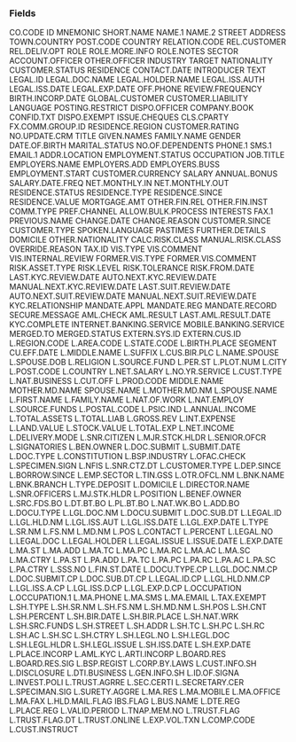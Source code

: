 ### Fields

CO.CODE
ID
MNEMONIC
SHORT.NAME
NAME.1
NAME.2
STREET
ADDRESS
TOWN.COUNTRY
POST.CODE
COUNTRY
RELATION.CODE
REL.CUSTOMER
REL.DELIV.OPT
ROLE
ROLE.MORE.INFO
ROLE.NOTES
SECTOR
ACCOUNT.OFFICER
OTHER.OFFICER
INDUSTRY
TARGET
NATIONALITY
CUSTOMER.STATUS
RESIDENCE
CONTACT.DATE
INTRODUCER
TEXT
LEGAL.ID
LEGAL.DOC.NAME
LEGAL.HOLDER.NAME
LEGAL.ISS.AUTH
LEGAL.ISS.DATE
LEGAL.EXP.DATE
OFF.PHONE
REVIEW.FREQUENCY
BIRTH.INCORP.DATE
GLOBAL.CUSTOMER
CUSTOMER.LIABILITY
LANGUAGE
POSTING.RESTRICT
DISPO.OFFICER
COMPANY.BOOK
CONFID.TXT
DISPO.EXEMPT
ISSUE.CHEQUES
CLS.CPARTY
FX.COMM.GROUP.ID
RESIDENCE.REGION
CUSTOMER.RATING
NO.UPDATE.CRM
TITLE
GIVEN.NAMES
FAMILY.NAME
GENDER
DATE.OF.BIRTH
MARITAL.STATUS
NO.OF.DEPENDENTS
PHONE.1
SMS.1
EMAIL.1
ADDR.LOCATION
EMPLOYMENT.STATUS
OCCUPATION
JOB.TITLE
EMPLOYERS.NAME
EMPLOYERS.ADD
EMPLOYERS.BUSS
EMPLOYMENT.START
CUSTOMER.CURRENCY
SALARY
ANNUAL.BONUS
SALARY.DATE.FREQ
NET.MONTHLY.IN
NET.MONTHLY.OUT
RESIDENCE.STATUS
RESIDENCE.TYPE
RESIDENCE.SINCE
RESIDENCE.VALUE
MORTGAGE.AMT
OTHER.FIN.REL
OTHER.FIN.INST
COMM.TYPE
PREF.CHANNEL
ALLOW.BULK.PROCESS
INTERESTS
FAX.1
PREVIOUS.NAME
CHANGE.DATE
CHANGE.REASON
CUSTOMER.SINCE
CUSTOMER.TYPE
SPOKEN.LANGUAGE
PASTIMES
FURTHER.DETAILS
DOMICILE
OTHER.NATIONALITY
CALC.RISK.CLASS
MANUAL.RISK.CLASS
OVERRIDE.REASON
TAX.ID
VIS.TYPE
VIS.COMMENT
VIS.INTERNAL.REVIEW
FORMER.VIS.TYPE
FORMER.VIS.COMMENT
RISK.ASSET.TYPE
RISK.LEVEL
RISK.TOLERANCE
RISK.FROM.DATE
LAST.KYC.REVIEW.DATE
AUTO.NEXT.KYC.REVIEW.DATE
MANUAL.NEXT.KYC.REVIEW.DATE
LAST.SUIT.REVIEW.DATE
AUTO.NEXT.SUIT.REVIEW.DATE
MANUAL.NEXT.SUIT.REVIEW.DATE
KYC.RELATIONSHIP
MANDATE.APPL
MANDATE.REG
MANDATE.RECORD
SECURE.MESSAGE
AML.CHECK
AML.RESULT
LAST.AML.RESULT.DATE
KYC.COMPLETE
INTERNET.BANKING.SERVICE
MOBILE.BANKING.SERVICE
MERGED.TO
MERGED.STATUS
EXTERN.SYS.ID
EXTERN.CUS.ID
L.REGION.CODE
L.AREA.CODE
L.STATE.CODE
L.BIRTH.PLACE
SEGMENT
CU.EFF.DATE
L.MIDDLE.NAME
L.SUFFIX
L.CUS.BIR.PLC
L.NAME.SPOUSE
L.SPOUSE.DOB
L.RELIGION
L.SOURCE.FUND
L.PER.ST
L.PLOT.NUM
L.CITY
L.POST.CODE
L.COUNTRY
L.NET.SALARY
L.NO.YR.SERVICE
L.CUST.TYPE
L.NAT.BUSINESS
L.CUT.OFF
L.PROD.CODE
MIDDLE.NAME
MOTHER.MD.NAME
SPOUSE.NAME
L.MOTHER.MD.NM
L.SPOUSE.NAME
L.FIRST.NAME
L.FAMILY.NAME
L.NAT.OF.WORK
L.NAT.EMPLOY
L.SOURCE.FUNDS
L.POSTAL.CODE
L.PSIC.IND
L.ANNUAL.INCOME
L.TOTAL.ASSETS
L.TOTAL.LIAB
L.GROSS.REV
L.INT.EXPENSE
L.LAND.VALUE
L.STOCK.VALUE
L.TOTAL.EXP
L.NET.INCOME
L.DELIVERY.MODE
L.SNR.CITIZEN
L.MJR.STCK.HLDR
L.SENIOR.OFCR
L.SIGNATORIES
L.BEN.OWNER
L.DOC.SUBMIT
L.SUBMIT.DATE
L.DOC.TYPE
L.CONSTITUTION
L.BSP.INDUSTRY
L.OFAC.CHECK
L.SPECIMEN.SIGN
L.NFIS
L.SNR.CTZ.DT
L.CUSTOMER.TYPE
L.DEP.SINCE
L.BORROW.SINCE
L.EMP.SECTOR
L.TIN.GSS
L.OTR.OFCL.NM
L.BNK.NAME
L.BNK.BRANCH
L.TYPE.DEPOSIT
L.DOMICILE
L.DIRECTOR.NAME
L.SNR.OFFICERS
L.MJ.STK.HLDR
L.POSITION
L.BENEF.OWNER
L.SRC.FDS.BO
L.DT.BT.BO
L.PL.BT.BO
L.NAT.WK.BO
L.ADD.BO
L.DOCU.TYPE
L.LGL.DOC.NM
L.DOCU.SUBMIT
L.DOC.SUB.DT
L.LEGAL.ID
L.LGL.HLD.NM
L.LGL.ISS.AUT
L.LGL.ISS.DATE
L.LGL.EXP.DATE
L.TYPE
L.SR.NM
L.FS.NM
L.MD.NM
L.POS
L.CONTACT
L.PERCENT
L.LEGAL.NO
L.LEGAL.DOC
L.LEGAL.HOLDER
L.LEGAL.ISSUE
L.ISSUE.DATE
L.EXP.DATE
L.MA.ST
L.MA.ADD
L.MA.TC
L.MA.PC
L.MA.RC
L.MA.AC
L.MA.SC
L.MA.CTRY
L.PA.ST
L.PA.ADD
L.PA.TC
L.PA.PC
L.PA.RC
L.PA.AC
L.PA.SC
L.PA.CTRY
L.SSS.NO
L.FIN.ST.DATE
L.DOCU.TYPE.CP
L.LGL.DOC.NM.CP
L.DOC.SUBMIT.CP
L.DOC.SUB.DT.CP
L.LEGAL.ID.CP
L.LGL.HLD.NM.CP
L.LGL.ISS.A.CP
L.LGL.ISS.D.CP
L.LGL.EXP.D.CP
L.OCCUPATION
L.OCCUPATION.1
L.MA.PHONE
L.MA.SMS
L.MA.EMAIL
L.TAX.EXEMPT
L.SH.TYPE
L.SH.SR.NM
L.SH.FS.NM
L.SH.MD.NM
L.SH.POS
L.SH.CNT
L.SH.PERCENT
L.SH.BIR.DATE
L.SH.BIR.PLACE
L.SH.NAT.WRK
L.SH.SRC.FUNDS
L.SH.STREET
L.SH.ADDR
L.SH.TC
L.SH.PC
L.SH.RC
L.SH.AC
L.SH.SC
L.SH.CTRY
L.SH.LEGL.NO
L.SH.LEGL.DOC
L.SH.LEGL.HLDR
L.SH.LEGL.ISSUE
L.SH.ISS.DATE
L.SH.EXP.DATE
L.PLACE.INCORP
L.AML.KYC
L.ARTI.INCORP
L.BOARD.RES
L.BOARD.RES.SIG
L.BSP.REGIST
L.CORP.BY.LAWS
L.CUST.INFO.SH
L.DISCLOSURE
L.DTI.BUSINESS
L.GEN.INFO.SH
L.ID.OF.SIGNA
L.INVEST.POLI
L.TRUST.AGRRE
L.SEC.CERTI
L.SECRETARY.CER
L.SPECIMAN.SIG
L.SURETY.AGGRE
L.MA.RES
L.MA.MOBILE
L.MA.OFFICE
L.MA.FAX
L.HLD.MAIL.FLAG
IBS.FLAG
L.BUS.NAME
L.DTE.REG
L.PLACE.REG
L.VALID.PERIOD
L.TNAP.MEM.NO
L.TRUST.FLAG
L.TRUST.FLAG.DT
L.TRUST.ONLINE
L.EXP.VOL.TXN
L.COMP.CODE
L.CUST.INSTRUCT